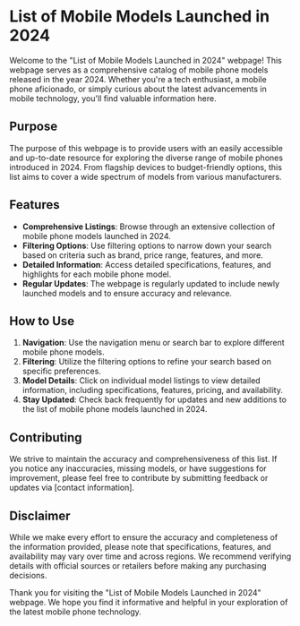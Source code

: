 # List of Mobile Models Launched in 2024

Welcome to the "List of Mobile Models Launched in 2024" webpage! This webpage serves as a comprehensive catalog of mobile phone models released in the year 2024. Whether you're a tech enthusiast, a mobile phone aficionado, or simply curious about the latest advancements in mobile technology, you'll find valuable information here.

## Purpose
The purpose of this webpage is to provide users with an easily accessible and up-to-date resource for exploring the diverse range of mobile phones introduced in 2024. From flagship devices to budget-friendly options, this list aims to cover a wide spectrum of models from various manufacturers.

## Features
- **Comprehensive Listings**: Browse through an extensive collection of mobile phone models launched in 2024.
- **Filtering Options**: Use filtering options to narrow down your search based on criteria such as brand, price range, features, and more.
- **Detailed Information**: Access detailed specifications, features, and highlights for each mobile phone model.
- **Regular Updates**: The webpage is regularly updated to include newly launched models and to ensure accuracy and relevance.

## How to Use
1. **Navigation**: Use the navigation menu or search bar to explore different mobile phone models.
2. **Filtering**: Utilize the filtering options to refine your search based on specific preferences.
3. **Model Details**: Click on individual model listings to view detailed information, including specifications, features, pricing, and availability.
4. **Stay Updated**: Check back frequently for updates and new additions to the list of mobile phone models launched in 2024.

## Contributing
We strive to maintain the accuracy and comprehensiveness of this list. If you notice any inaccuracies, missing models, or have suggestions for improvement, please feel free to contribute by submitting feedback or updates via [contact information].

## Disclaimer
While we make every effort to ensure the accuracy and completeness of the information provided, please note that specifications, features, and availability may vary over time and across regions. We recommend verifying details with official sources or retailers before making any purchasing decisions.

Thank you for visiting the "List of Mobile Models Launched in 2024" webpage. We hope you find it informative and helpful in your exploration of the latest mobile phone technology.
